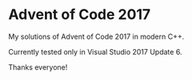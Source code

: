 # Advent of Code 2017
My solutions of Advent of Code 2017 in modern C++.

Currently tested only in Visual Studio 2017 Update 6.

Thanks everyone!
